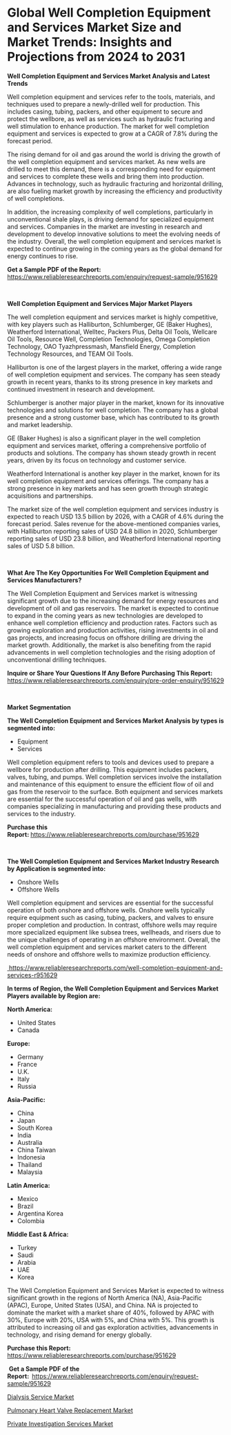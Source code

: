 <p><h1>Global Well Completion Equipment and Services Market Size and Market Trends: Insights and Projections from 2024 to 2031</h1></p><p><strong>Well Completion Equipment and Services Market Analysis and Latest Trends</strong></p>
<p><p>Well completion equipment and services refer to the tools, materials, and techniques used to prepare a newly-drilled well for production. This includes casing, tubing, packers, and other equipment to secure and protect the wellbore, as well as services such as hydraulic fracturing and well stimulation to enhance production. The market for well completion equipment and services is expected to grow at a CAGR of 7.8% during the forecast period.</p><p>The rising demand for oil and gas around the world is driving the growth of the well completion equipment and services market. As new wells are drilled to meet this demand, there is a corresponding need for equipment and services to complete these wells and bring them into production. Advances in technology, such as hydraulic fracturing and horizontal drilling, are also fueling market growth by increasing the efficiency and productivity of well completions.</p><p>In addition, the increasing complexity of well completions, particularly in unconventional shale plays, is driving demand for specialized equipment and services. Companies in the market are investing in research and development to develop innovative solutions to meet the evolving needs of the industry. Overall, the well completion equipment and services market is expected to continue growing in the coming years as the global demand for energy continues to rise.</p></p>
<p><strong>Get a Sample PDF of the Report:&nbsp;</strong> <a href="https://www.reliableresearchreports.com/enquiry/request-sample/951629">https://www.reliableresearchreports.com/enquiry/request-sample/951629</a></p>
<p>&nbsp;</p>
<p><strong>Well Completion Equipment and Services Major Market Players</strong></p>
<p><p>The well completion equipment and services market is highly competitive, with key players such as Halliburton, Schlumberger, GE (Baker Hughes), Weatherford International, Welltec, Packers Plus, Delta Oil Tools, Wellcare Oil Tools, Resource Well, Completion Technologies, Omega Completion Technology, OAO Tyazhpressmash, Mansfield Energy, Completion Technology Resources, and TEAM Oil Tools.</p><p>Halliburton is one of the largest players in the market, offering a wide range of well completion equipment and services. The company has seen steady growth in recent years, thanks to its strong presence in key markets and continued investment in research and development.</p><p>Schlumberger is another major player in the market, known for its innovative technologies and solutions for well completion. The company has a global presence and a strong customer base, which has contributed to its growth and market leadership.</p><p>GE (Baker Hughes) is also a significant player in the well completion equipment and services market, offering a comprehensive portfolio of products and solutions. The company has shown steady growth in recent years, driven by its focus on technology and customer service.</p><p>Weatherford International is another key player in the market, known for its well completion equipment and services offerings. The company has a strong presence in key markets and has seen growth through strategic acquisitions and partnerships.</p><p>The market size of the well completion equipment and services industry is expected to reach USD 13.5 billion by 2026, with a CAGR of 4.6% during the forecast period. Sales revenue for the above-mentioned companies varies, with Halliburton reporting sales of USD 24.8 billion in 2020, Schlumberger reporting sales of USD 23.8 billion, and Weatherford International reporting sales of USD 5.8 billion.</p></p>
<p>&nbsp;</p>
<p><strong>What Are The Key Opportunities For Well Completion Equipment and Services Manufacturers?</strong></p>
<p><p>The Well Completion Equipment and Services market is witnessing significant growth due to the increasing demand for energy resources and development of oil and gas reservoirs. The market is expected to continue to expand in the coming years as new technologies are developed to enhance well completion efficiency and production rates. Factors such as growing exploration and production activities, rising investments in oil and gas projects, and increasing focus on offshore drilling are driving the market growth. Additionally, the market is also benefiting from the rapid advancements in well completion technologies and the rising adoption of unconventional drilling techniques.</p></p>
<p><strong>Inquire or Share Your Questions If Any Before Purchasing This Report:</strong> <a href="https://www.reliableresearchreports.com/enquiry/pre-order-enquiry/951629">https://www.reliableresearchreports.com/enquiry/pre-order-enquiry/951629</a></p>
<p>&nbsp;</p>
<p><strong>Market Segmentation</strong></p>
<p><strong>The Well Completion Equipment and Services Market Analysis by types is segmented into:</strong></p>
<p><ul><li>Equipment</li><li>Services</li></ul></p>
<p><p>Well completion equipment refers to tools and devices used to prepare a wellbore for production after drilling. This equipment includes packers, valves, tubing, and pumps. Well completion services involve the installation and maintenance of this equipment to ensure the efficient flow of oil and gas from the reservoir to the surface. Both equipment and services markets are essential for the successful operation of oil and gas wells, with companies specializing in manufacturing and providing these products and services to the industry.</p></p>
<p><strong>Purchase this Report:&nbsp;</strong><a href="https://www.reliableresearchreports.com/purchase/951629">https://www.reliableresearchreports.com/purchase/951629</a></p>
<p>&nbsp;</p>
<p><strong>The Well Completion Equipment and Services Market Industry Research by Application is segmented into:</strong></p>
<p><ul><li>Onshore Wells</li><li>Offshore Wells</li></ul></p>
<p><p>Well completion equipment and services are essential for the successful operation of both onshore and offshore wells. Onshore wells typically require equipment such as casing, tubing, packers, and valves to ensure proper completion and production. In contrast, offshore wells may require more specialized equipment like subsea trees, wellheads, and risers due to the unique challenges of operating in an offshore environment. Overall, the well completion equipment and services market caters to the different needs of onshore and offshore wells to maximize production efficiency.</p></p>
<p><a href="https://www.reliableresearchreports.com/well-completion-equipment-and-services-r951629">&nbsp;https://www.reliableresearchreports.com/well-completion-equipment-and-services-r951629</a></p>
<p><strong>In terms of Region, the Well Completion Equipment and Services Market Players available by Region are:</strong></p>
<p>
    <p> <strong> North America: </strong>
        <ul>
            <li>United States</li>
            <li>Canada</li>
        </ul>
        </p> 
    <p> <strong> Europe: </strong>
        <ul>
            <li>Germany</li>
            <li>France</li>
            <li>U.K.</li>
            <li>Italy</li>
            <li>Russia</li>
        </ul>
        </p> 
    <p> <strong> Asia-Pacific: </strong>
        <ul>
            <li>China</li>
            <li>Japan</li>
            <li>South Korea</li>
            <li>India</li>
            <li>Australia</li>
            <li>China Taiwan</li>
            <li>Indonesia</li>
            <li>Thailand</li>
            <li>Malaysia</li>
        </ul>
        </p> 
    <p> <strong> Latin America: </strong>
        <ul>
            <li>Mexico</li>
            <li>Brazil</li>
            <li>Argentina Korea</li>
            <li>Colombia</li>
        </ul>
        </p> 
    <p> <strong> Middle East & Africa: </strong>
        <ul>
            <li>Turkey</li>
            <li>Saudi</li>
            <li>Arabia</li>
            <li>UAE</li>
            <li>Korea</li>
        </ul>
    </p>
    </p>
<p><p>The Well Completion Equipment and Services Market is expected to witness significant growth in the regions of North America (NA), Asia-Pacific (APAC), Europe, United States (USA), and China. NA is projected to dominate the market with a market share of 40%, followed by APAC with 30%, Europe with 20%, USA with 5%, and China with 5%. This growth is attributed to increasing oil and gas exploration activities, advancements in technology, and rising demand for energy globally.</p></p>
<p><strong>Purchase this Report: </strong><a href="https://www.reliableresearchreports.com/purchase/951629">https://www.reliableresearchreports.com/purchase/951629</a></p>
<p>&nbsp;<strong>Get a Sample PDF of the Report:&nbsp;&nbsp;</strong><a href="https://www.reliableresearchreports.com/enquiry/request-sample/951629">https://www.reliableresearchreports.com/enquiry/request-sample/951629</a></p>
<p><strong></strong></p>
<p><p><a href="https://www.linkedin.com/pulse/dialysis-service-market-outlook-industry-overview-forecast-sxuac?trackingId=uZlj%2Fa%2Bf0yF261hN6xs3kA%3D%3D">Dialysis Service Market</a></p><p><a href="https://www.linkedin.com/pulse/pulmonary-heart-valve-replacement-market-comprehensive-assessment-jv1wc?trackingId=w8tYf17NN00R1NLY2UM6Cw%3D%3D">Pulmonary Heart Valve Replacement Market</a></p><p><a href="https://github.com/RichRobinson5/Market-Research-Report-List-5/blob/main/private-investigation-services-market.md">Private Investigation Services Market</a></p></p>